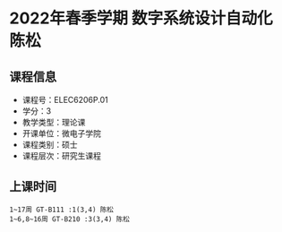 # 2022年春季学期 数字系统设计自动化 陈松






## 课程信息

- 课程号：ELEC6206P.01
- 学分：3
- 教学类型：理论课
- 开课单位：微电子学院
- 课程类别：硕士
- 课程层次：研究生课程

## 上课时间

```
1~17周 GT-B111 :1(3,4) 陈松
1~6,8~16周 GT-B210 :3(3,4) 陈松
```

